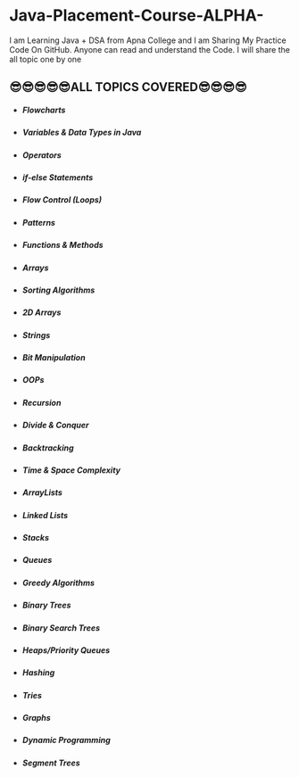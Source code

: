 # Java-Placement-Course-ALPHA-
I am Learning Java + DSA from Apna College and I am Sharing My Practice Code On GitHub. Anyone can read and understand the Code. I will share the all topic one by one

<h2>😎😎😎😎😎ALL TOPICS COVERED😎😎😎😎</h2>
<ul>
    <li><h5>Flowcharts</h5></li>
    <li><h5>Variables & Data Types in Java</h5></li>
    <li><h5>Operators</h5></li>
    <li><h5>if-else Statements</h5></li>
    <li><h5>Flow Control (Loops)</h5></li>
    <li><h5>Patterns</h5></li>
    <li><h5>Functions & Methods</h5></li>
    <li><h5>Arrays</h5></li>
    <li><h5>Sorting Algorithms</h5></li>
    <li><h5>2D Arrays</h5></li>
    <li><h5>Strings</h5></li>
    <li><h5>Bit Manipulation</h5></li>
    <li><h5>OOPs</h5></li>
    <li><h5>Recursion</h5></li>
    <li><h5>Divide & Conquer</h5></li>
    <li><h5>Backtracking</h5></li>
    <li><h5>Time & Space Complexity</h5></li>
    <li><h5>ArrayLists</h5></li>
    <li><h5>Linked Lists</h5></li>
    <li><h5>Stacks</h5></li>
    <li><h5>Queues</h5></li>
    <li><h5>Greedy Algorithms</h5></li>
    <li><h5>Binary Trees</h5></li>
    <li><h5>Binary Search Trees</h5></li>
    <li><h5>Heaps/Priority Queues</h5></li>
    <li><h5>Hashing</h5></li>
    <li><h5>Tries</h5></li>
    <li><h5>Graphs</h5></li>
    <li><h5>Dynamic Programming</h5></li>
    <li><h5>Segment Trees</h5></li>
</ul>

